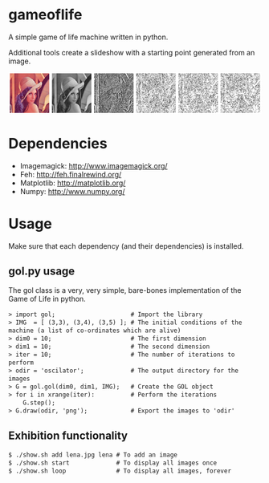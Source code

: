 gameoflife
==========

A simple game of life machine written in python.

Additional tools create a slideshow with a starting point generated from an image.

![An example of the slideshow](/montage.png)

Dependencies
=============

  * Imagemagick: http://www.imagemagick.org/
  * Feh: http://feh.finalrewind.org/
  * Matplotlib: http://matplotlib.org/
  * Numpy: http://www.numpy.org/

Usage
======

Make sure that each dependency (and their dependencies) is installed.

gol.py usage
-------------

The gol class is a very, very simple, bare-bones implementation of the Game of Life in python.

```
> import gol;                     # Import the library
> IMG  = [ (3,3), (3,4), (3,5) ]; # The initial conditions of the machine (a list of co-ordinates which are alive)
> dim0 = 10;                      # The first dimension
> dim1 = 10;                      # The second dimension
> iter = 10;                      # The number of iterations to perform
> odir = 'oscilator';             # The output directory for the images
> G = gol.gol(dim0, dim1, IMG);   # Create the GOL object
> for i in xrange(iter):          # Perform the iterations
    G.step();
> G.draw(odir, 'png');            # Export the images to 'odir'
```

Exhibition functionality
-------------------------
```
$ ./show.sh add lena.jpg lena # To add an image
$ ./show.sh start             # To display all images once
$ ./show.sh loop              # To display all images, forever
```
